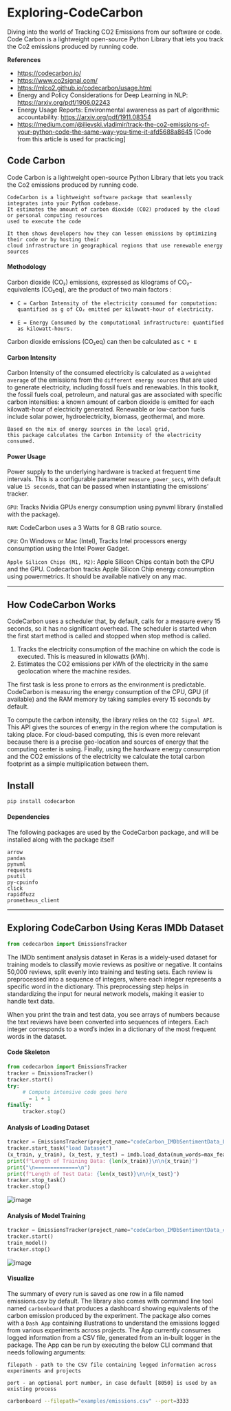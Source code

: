 # Exploring-CodeCarbon
Diving into the world of Tracking CO2 Emissions from our software or code.  Code Carbon is a lightweight open-source Python Library that lets you track the Co2 emissions produced by running code. 

<b>References</b>
- https://codecarbon.io/
- https://www.co2signal.com/
- https://mlco2.github.io/codecarbon/usage.html
- Energy and Policy Considerations for Deep Learning in NLP: https://arxiv.org/pdf/1906.02243
- Energy Usage Reports: Environmental awareness as part of algorithmic accountability: https://arxiv.org/pdf/1911.08354
- https://medium.com/@ilievski.vladimir/track-the-co2-emissions-of-your-python-code-the-same-way-you-time-it-afd5688a8645 [Code from this article is used for practicing]

## Code Carbon 
Code Carbon is a lightweight open-source Python Library that lets you track the Co2 emissions produced by running code.

```txtfile
CodeCarbon is a lightweight software package that seamlessly integrates into your Python codebase.
It estimates the amount of carbon dioxide (CO2) produced by the cloud or personal computing resources
used to execute the code
```

```txtfile
It then shows developers how they can lessen emissions by optimizing their code or by hosting their
cloud infrastructure in geographical regions that use renewable energy sources
```
#### Methodology
Carbon dioxide (CO₂) emissions, expressed as kilograms of CO₂-equivalents [CO₂eq], are the product of two main factors :

- `C = Carbon Intensity of the electricity consumed for computation: quantified as g of CO₂ emitted per kilowatt-hour of electricity.`

- `E = Energy Consumed by the computational infrastructure: quantified as kilowatt-hours.`

Carbon dioxide emissions (CO₂eq) can then be calculated as `C * E`

#### Carbon Intensity 
Carbon Intensity of the consumed electricity is calculated as a `weighted average` of the emissions from the `different energy sources` that are used to generate electricity, including fossil fuels and renewables. In this toolkit, the fossil fuels coal, petroleum, and natural gas are associated with specific carbon intensities: a known amount of carbon dioxide is emitted for each kilowatt-hour of electricity generated. Renewable or low-carbon fuels include solar power, hydroelectricity, biomass, geothermal, and more. 

```txtfile
Based on the mix of energy sources in the local grid,
this package calculates the Carbon Intensity of the electricity consumed.
```

#### Power Usage 
Power supply to the underlying hardware is tracked at frequent time intervals. This is a configurable parameter `measure_power_secs`, with default value `15 seconds`, that can be passed when instantiating the emissions’ tracker.

`GPU`: Tracks Nvidia GPUs energy consumption using pynvml library (installed with the package).

`RAM`: CodeCarbon uses a 3 Watts for 8 GB ratio source. 

`CPU`: On Windows or Mac (Intel), Tracks Intel processors energy consumption using the Intel Power Gadget.

`Apple Silicon Chips (M1, M2)`: Apple Silicon Chips contain both the CPU and the GPU. Codecarbon tracks Apple Silicon Chip energy consumption using powermetrics. It should be available natively on any mac. 

<hr>

## How CodeCarbon Works
CodeCarbon uses a scheduler that, by default, calls for a measure every 15 seconds, so it has no significant overhead. The scheduler is started when the first start method is called and stopped when stop method is called.

1. Tracks the electricity consumption of the machine on which the code is executed. This is measured in kilowatts (kWh).
2. Estimates the CO2 emissions per kWh of the electricity in the same geolocation where the machine resides.

The first task is less prone to errors as the environment is predictable. CodeCarbon is measuring the energy consumption of the CPU, GPU (if available) and the RAM memory by taking samples every 15 seconds by default.

To compute the carbon intensity, the library relies on the `CO2 Signal API`. This API gives the sources of energy in the region where the computation is taking place. For cloud-based computing, this is even more relevant because there is a precise geo-location and sources of energy that the computing center is using.
Finally, using the hardware energy consumption and the CO2 emissions of the electricity we calculate the total carbon footprint as a simple multiplication between them.

## Install 
```bash
pip install codecarbon
```
#### Dependencies 
The following packages are used by the CodeCarbon package, and will be installed along with the package itself
```txtfile
arrow
pandas
pynvml
requests
psutil
py-cpuinfo
click
rapidfuzz
prometheus_client
```
<hr>

## Exploring CodeCarbon Using Keras IMDb Dataset
```python
from codecarbon import EmissionsTracker
```
The IMDb sentiment analysis dataset in Keras is a widely-used dataset for training models to classify movie reviews as positive or negative. It contains 50,000 reviews, split evenly into training and testing sets. Each review is preprocessed into a sequence of integers, where each integer represents a specific word in the dictionary. This preprocessing step helps in standardizing the input for neural network models, making it easier to handle text data.

When you print the train and test data, you see arrays of numbers because the text reviews have been converted into sequences of integers. Each integer corresponds to a word’s index in a dictionary of the most frequent words in the dataset. 

#### Code Skeleton
```python
from codecarbon import EmissionsTracker
tracker = EmissionsTracker()
tracker.start()
try:
     # Compute intensive code goes here
     _ = 1 + 1
finally:
     tracker.stop()
```

#### Analysis of Loading Dataset 
```python
tracker = EmissionsTracker(project_name="codeCarbon_IMDbSentimentData_LoadingData_Analysis")
tracker.start_task("load Dataset")
(x_train, y_train), (x_test, y_test) = imdb.load_data(num_words=max_features)
print(f"Length of Training Data: {len(x_train)}\n\n{x_train}")
print("\n==============\n")
print(f"Length of Test Data: {len(x_test)}\n\n{x_test}")
tracker.stop_task()
tracker.stop()
```
![image](https://github.com/user-attachments/assets/009dc2a9-725c-4488-b37c-a167f2049950)

#### Analysis of Model Training
```python
tracker = EmissionsTracker(project_name="codeCarbon_IMDbSentimentData_carbonAnalysis")
tracker.start()
train_model()
tracker.stop()
```
![image](https://github.com/user-attachments/assets/659dc8ca-e9a1-49ca-a5af-980665f6a03b)

#### Visualize

The summary of every run is saved as one row in a file named emissions.csv by default. The library also comes with command line tool named `carbonboard` that produces a dashboard showing equivalents of the carbon emission produced by the experiment.
The package also comes with a `Dash App` containing illustrations to understand the emissions logged from various experiments across projects. The App currently consumes logged information from a CSV file, generated from an in-built logger in the package.
The App can be run by executing the below CLI command that needs following arguments:

`filepath - path to the CSV file containing logged information across experiments and projects`

`port - an optional port number, in case default [8050] is used by an existing process`

```bash
carbonboard --filepath="examples/emissions.csv" --port=3333
```


